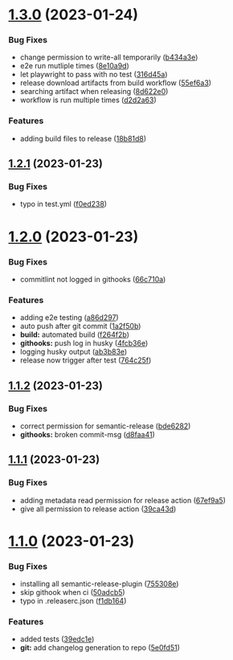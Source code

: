 # [1.3.0](https://github.com/CUexter/next-template/compare/v1.2.1...v1.3.0) (2023-01-24)

### Bug Fixes

- change permission to write-all temporarily ([b434a3e](https://github.com/CUexter/next-template/commit/b434a3ec2647572067175079b2dd38c07aa9e740))
- e2e run mutliple times ([8e10a9d](https://github.com/CUexter/next-template/commit/8e10a9df1aca6b1fc93173aa8b560acd598b524f))
- let playwright to pass with no test ([316d45a](https://github.com/CUexter/next-template/commit/316d45ad346621ee80f1bfc1acd4a01b0083e820))
- release download artifacts from build workflow ([55ef6a3](https://github.com/CUexter/next-template/commit/55ef6a33e7aa1785829134b5ba8b0259453706b2))
- searching artifact when releasing ([8d622e0](https://github.com/CUexter/next-template/commit/8d622e02041dd691d7d5c36079b638c3d0919241))
- workflow is run multiple times ([d2d2a63](https://github.com/CUexter/next-template/commit/d2d2a63c8a56eed3b81435bc6be128fdc854b19a))

### Features

- adding build files to release ([18b81d8](https://github.com/CUexter/next-template/commit/18b81d8a8f312445fec3f1b951f479c6855d2f93))

## [1.2.1](https://github.com/CUexter/next-template/compare/v1.2.0...v1.2.1) (2023-01-23)

### Bug Fixes

- typo in test.yml ([f0ed238](https://github.com/CUexter/next-template/commit/f0ed238423cb574f654c437baa1e4e3abc2aaac6))

# [1.2.0](https://github.com/CUexter/next-template/compare/v1.1.2...v1.2.0) (2023-01-23)

### Bug Fixes

- commitlint not logged in githooks ([66c710a](https://github.com/CUexter/next-template/commit/66c710a08991404c208246e596c72d9af07c540a))

### Features

- adding e2e testing ([a86d297](https://github.com/CUexter/next-template/commit/a86d2977800a5456d73f59580b33e688c6e233f0))
- auto push after git commit ([1a2f50b](https://github.com/CUexter/next-template/commit/1a2f50bd38833dcdc77a8495de9721b6a6064634))
- **build:** automated build ([f264f2b](https://github.com/CUexter/next-template/commit/f264f2b59abfddc830541d95c157dd00b314a648))
- **githooks:** push log in husky ([4fcb36e](https://github.com/CUexter/next-template/commit/4fcb36ebe738db95917b6d9fb6d1d7b8e8987fe1))
- logging husky output ([ab3b83e](https://github.com/CUexter/next-template/commit/ab3b83eb55bcd036ff4488b568501e83a83dbc0d))
- release now trigger after test ([764c25f](https://github.com/CUexter/next-template/commit/764c25f2b9326de4988830ae735a18e5fde986eb))

## [1.1.2](https://github.com/CUexter/next-template/compare/v1.1.1...v1.1.2) (2023-01-23)

### Bug Fixes

- correct permission for semantic-release ([bde6282](https://github.com/CUexter/next-template/commit/bde628206602d252fb2af35270b6e7f0032f4a46))
- **githooks:** broken commit-msg ([d8faa41](https://github.com/CUexter/next-template/commit/d8faa41fc2d2f411f9ea2fed8403a3edd5b7aed4))

## [1.1.1](https://github.com/CUexter/next-template/compare/v1.1.0...v1.1.1) (2023-01-23)

### Bug Fixes

- adding metadata read permission for release action ([67ef9a5](https://github.com/CUexter/next-template/commit/67ef9a54b9bdc5b562ec95fa2f564707b0c6c24f))
- give all permission to release action ([39ca43d](https://github.com/CUexter/next-template/commit/39ca43decaae81f706cf7aaabb83de582fe99eeb))

# [1.1.0](https://github.com/CUexter/next-template/compare/v1.0.0...v1.1.0) (2023-01-23)

### Bug Fixes

- installing all semantic-release-plugin ([755308e](https://github.com/CUexter/next-template/commit/755308e1a15e1d23959194e025530eefcb9af4fd))
- skip githook when ci ([50adcb5](https://github.com/CUexter/next-template/commit/50adcb50ef280273d7b9daf1375ab8041d4bc14b))
- typo in .releaserc.json ([f1db164](https://github.com/CUexter/next-template/commit/f1db16493d6e15e9b3bfde6c1b7751f8134996e4))

### Features

- added tests ([39edc1e](https://github.com/CUexter/next-template/commit/39edc1ecd20bd57737d57835a9c55e8e9e74b9fd))
- **git:** add changelog generation to repo ([5e0fd51](https://github.com/CUexter/next-template/commit/5e0fd51dcb26161bd9b929b86622bd3a8553643f))

